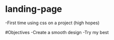 # landing-page
-First time using css on a project (high hopes)

#Objectives
-Create a smooth design 
-Try my best


